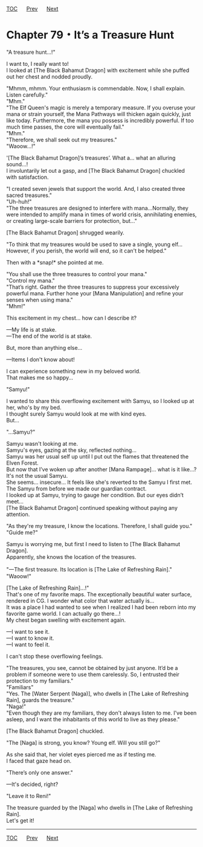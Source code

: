 [TOC](../readme.md)&nbsp;&nbsp;&nbsp;&nbsp;&nbsp;&nbsp;[Prev](Section_0078.md)&nbsp;&nbsp;&nbsp;&nbsp;&nbsp;&nbsp;[Next](Section_0080.md)



# Chapter 79・It’s a Treasure Hunt

"A treasure hunt…!"  
  
I want to, I really want to!  
I looked at \[The Black Bahamut Dragon\] with excitement while she
puffed out her chest and nodded proudly.  
  
"Mhmm, mhmm. Your enthusiasm is commendable. Now, I shall explain.
Listen carefully."  
"Mhm."  
"The Elf Queen's magic is merely a temporary measure. If you overuse
your mana or strain yourself, the Mana Pathways will thicken again
quickly, just like today. Furthermore, the mana you possess is
incredibly powerful. If too much time passes, the core will eventually
fail."  
"Mhm."  
"Therefore, we shall seek out my treasures."  
"Waoow…!"  
  
'\[The Black Bahamut Dragon\]’s treasures’. What a… what an alluring
sound…!  
I involuntarily let out a gasp, and \[The Black Bahamut Dragon\]
chuckled with satisfaction.  
  
"I created seven jewels that support the world. And, I also created
three sacred treasures."  
"Uh-huh!"  
"The three treasures are designed to interfere with mana…Normally, they
were intended to amplify mana in times of world crisis, annihilating
enemies, or creating large-scale barriers for protection, but…"  
  
\[The Black Bahamut Dragon\] shrugged wearily.  
  
"To think that my treasures would be used to save a single, young elf…
However, if you perish, the world will end, so it can't be helped."  
  
Then with a \*snap!\* she pointed at me.  
  
"You shall use the three treasures to control your mana."  
"Control my mana."  
"That’s right. Gather the three treasures to suppress your excessively
powerful mana. Further hone your \[Mana Manipulation\] and refine your
senses when using mana."  
"Mhm!"  
  
This excitement in my chest… how can I describe it?  
  
—My life is at stake.  
—The end of the world is at stake.  
  
But, more than anything else…  
  
—Items I don't know about!  
  
I can experience something new in my beloved world.  
That makes me so happy…  
  
"Samyu!"  
  
I wanted to share this overflowing excitement with Samyu, so I looked up
at her, who's by my bed.  
I thought surely Samyu would look at me with kind eyes.  
But…  
  
"…Samyu?"  
  
Samyu wasn't looking at me.  
Samyu's eyes, gazing at the sky, reflected nothing…  
Samyu was her usual self up until I put out the flames that threatened
the Elven Forest.  
But now that I’ve woken up after another \[Mana Rampage\]… what is it
like…?  
It's not the usual Samyu.  
She seems… insecure… It feels like she's reverted to the Samyu I first
met. The Samyu from before we made our guardian contract.  
I looked up at Samyu, trying to gauge her condition. But our eyes didn’t
meet…  
\[The Black Bahamut Dragon\] continued speaking without paying any
attention.  
  
"As they're my treasure, I know the locations. Therefore, I shall guide
you."  
"Guide me?"  
  
Samyu is worrying me, but first I need to listen to \[The Black Bahamut
Dragon\].  
Apparently, she knows the location of the treasures.  
  
"一The first treasure. Its location is \[The Lake of Refreshing
Rain\]."  
"Waoow!"  
  
\[The Lake of Refreshing Rain\]…!"  
That's one of my favorite maps. The exceptionally beautiful water
surface, rendered in CG. I wonder what color that water actually is…  
It was a place I had wanted to see when I realized I had been reborn
into my favorite game world. I can actually go there…!  
My chest began swelling with excitement again.  
  
—I want to see it.  
—I want to know it.  
—I want to feel it.  
  
I can't stop these overflowing feelings.  
  
"The treasures, you see, cannot be obtained by just anyone. It’d be a
problem if someone were to use them carelessly. So, I entrusted their
protection to my familiars."  
"Familiars"  
"Yes. The \[Water Serpent (Naga)\], who dwells in \[The Lake of
Refreshing Rain\], guards the treasure."  
"Naga!"  
"Even though they are my familiars, they don't always listen to me. I've
been asleep, and I want the inhabitants of this world to live as they
please."  
  
\[The Black Bahamut Dragon\] chuckled.  
  
"The \[Naga\] is strong, you know? Young elf. Will you still go?"  
  
As she said that, her violet eyes pierced me as if testing me.  
I faced that gaze head on.  
  
"There’s only one answer."  
  
—It's decided, right?  
  
"Leave it to Reni!"  
  
The treasure guarded by the \[Naga\] who dwells in \[The Lake of
Refreshing Rain\].  
Let's get it!  
  
  
  


---
[TOC](../readme.md)&nbsp;&nbsp;&nbsp;&nbsp;&nbsp;&nbsp;[Prev](Section_0078.md)&nbsp;&nbsp;&nbsp;&nbsp;&nbsp;&nbsp;[Next](Section_0080.md)

